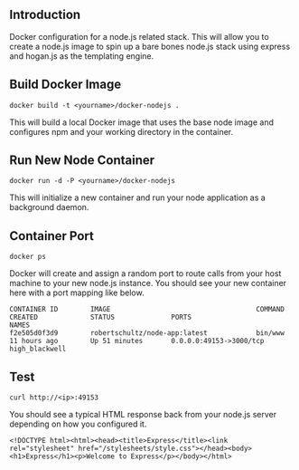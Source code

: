 Introduction
---

Docker configuration for a node.js related stack. This will allow you to create a node.js image to spin up a bare bones node.js stack using express and hogan.js as the templating engine.

Build Docker Image
---
    docker build -t <yourname>/docker-nodejs .

This will build a local Docker image that uses the base node image and configures npm and your working directory in the container.

Run New Node Container
---
    docker run -d -P <yourname>/docker-nodejs

This will initialize a new container and run your node application as a background daemon.

Container Port
---
    docker ps

Docker will create and assign a random port to route calls from your host machine to your new node.js instance. You should see your new container here with a port mapping like below.

    CONTAINER ID        IMAGE                                    COMMAND             CREATED             STATUS              PORTS                     NAMES
    f2e505d0f3d9        robertschultz/node-app:latest            bin/www             11 hours ago        Up 51 minutes       0.0.0.0:49153->3000/tcp   high_blackwell

Test
---
    curl http://<ip>:49153

You should see a typical HTML response back from your node.js server depending on how you configured it.

    <!DOCTYPE html><html><head><title>Express</title><link rel="stylesheet" href="/stylesheets/style.css"></head><body><h1>Express</h1><p>Welcome to Express</p></body></html>
